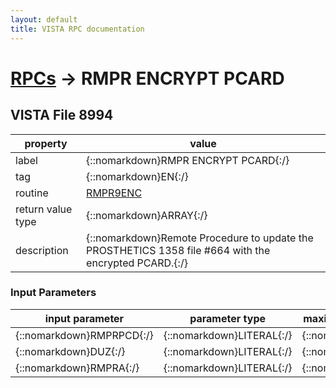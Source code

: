 ```yaml
---
layout: default
title: VISTA RPC documentation
---
```




# [RPCs](TableOfContent.md) &#8594; RMPR ENCRYPT PCARD 


 ## VISTA File 8994 


 property | value 
--- | --- 
 label | {::nomarkdown}RMPR ENCRYPT PCARD{:/}
 tag | {::nomarkdown}EN{:/}
 routine | [RMPR9ENC](http://code.osehra.org/dox/Routine_RMPR9ENC_source.html)
 return value type | {::nomarkdown}ARRAY{:/}
 description | {::nomarkdown}Remote Procedure to update the PROSTHETICS 1358 file #664 with the encrypted PCARD.{:/}

### Input Parameters

| input parameter | parameter type | maximum data length | required | description | 
| --- | --- | --- | --- | --- | 
| {::nomarkdown}RMPRPCD{:/} | {::nomarkdown}LITERAL{:/} | {::nomarkdown}255{:/} |  |  | 
| {::nomarkdown}DUZ{:/} | {::nomarkdown}LITERAL{:/} | {::nomarkdown}6{:/} |  |  | 
| {::nomarkdown}RMPRA{:/} | {::nomarkdown}LITERAL{:/} | {::nomarkdown}30{:/} |  |  | {::nomarkdown} <br/><br/><p style="font-size: 11px">Generated on January 14th 2017, 7:36:25 am</p>{:/}